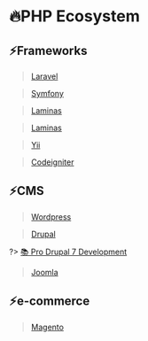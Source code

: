 # 🔥PHP Ecosystem

## ⚡Frameworks

> [Laravel](https://laravel.com/)

> [Symfony](https://symfony.com/)

> [Laminas](https://getlaminas.org/)

> [Laminas](https://getlaminas.org/)

> [Yii](https://www.yiiframework.com/)

> [Codeigniter](https://codeigniter.com/)

## ⚡CMS

> [Wordpress](https://wordpress.org/)

> [Drupal](https://www.drupal.org/)

?> [📚 Pro Drupal 7 Development](https://www.oreilly.com/library/view/pro-drupal-7/9781430228387/)

> [Joomla](https://www.joomla.org/)

## ⚡e-commerce

> [Magento](https://magento.com/tech-resources/download)